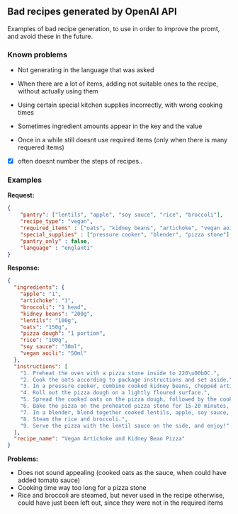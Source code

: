 ## Bad recipes generated by OpenAI API

Examples of bad recipe generation, to use in order to improve the promt, and avoid these in the future.

### Known problems

- Not generating in the language that was asked

- When there are a lot of items, adding not suitable ones to the recipe, without actually using them

- Using certain special kitchen supplies incorrectly, with wrong cooking times

- Sometimes ingredient amounts appear in the key and the value
  
- Once in a while still doesnt use required items (only when there is many requered items)
- [x] often doesnt number the steps of recipes..



### Examples

**Request:**

```json
{
    "pantry": ["lentils", "apple", "soy sauce", "rice", "broccoli"],
    "recipe_type": "vegan",
    "required_items" : ["oats", "kidney beans", "artichoke", "vegan aoili", "pizza dough"],
    "special_supplies" : ["pressure cooker", "blender", "pizza stone"],
    "pantry_only" : false,
    "language" : "englanti"
}
```

**Response:**

```json
{
  "ingredients": {
    "apple": "1",
    "artichoke": "1",
    "broccoli": "1 head",
    "kidney beans": "200g",
    "lentils": "100g",
    "oats": "150g",
    "pizza dough": "1 portion",
    "rice": "100g",
    "soy sauce": "30ml",
    "vegan aoili": "50ml"
  },
  "instructions": [
    "1. Preheat the oven with a pizza stone inside to 220\u00b0C.",
    "2. Cook the oats according to package instructions and set aside.",
    "3. In a pressure cooker, combine cooked kidney beans, chopped artichoke hearts, and vegan aoili. Cook on high pressure for 10 minutes.",
    "4. Roll out the pizza dough on a lightly floured surface.",
    "5. Spread the cooked oats on the pizza dough, followed by the cooked kidney beans and artichoke mixture.",
    "6. Bake the pizza on the preheated pizza stone for 15-20 minutes, or until the crust is golden brown.",
    "7. In a blender, blend together cooked lentils, apple, soy sauce, and a splash of water to make a sauce.",
    "8. Steam the rice and broccoli.",
    "9. Serve the pizza with the lentil sauce on the side, and enjoy!"
  ],
  "recipe_name": "Vegan Artichoke and Kidney Bean Pizza"
}
```

**Problems:**

- Does not sound appealing (cooked oats as the sauce, when could have added tomato sauce)
- Cooking time way too long for a pizza stone
- Rice and broccoli are steamed, but never used in the recipe otherwise, could have just been left out, since they were not in the required items
